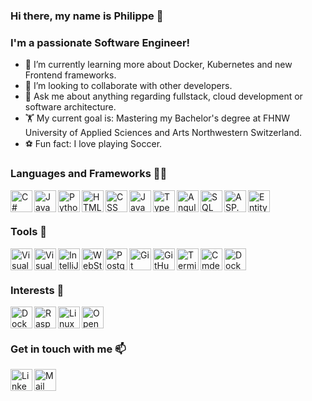 ### Hi there, my name is Philippe 👋

### I'm a passionate Software Engineer!

- 🚀 I’m currently learning more about Docker, Kubernetes and new Frontend frameworks.
- 👬 I’m looking to collaborate with other developers.
- 💬 Ask me about anything regarding fullstack, cloud development or software architecture.
- 🏋 My current goal is: Mastering my Bachelor's degree at FHNW University of Applied Sciences and Arts Northwestern Switzerland.
- ⚽ Fun fact: I love playing Soccer.
<!-- - 🤔 I’m looking for help with ... -->

### Languages and Frameworks 👨‍💻
<a href="https://docs.microsoft.com/en-us/dotnet/csharp/"><img align="left" alt="C#" height="35px" src="https://seeklogo.com/images/C/c-sharp-c-logo-02F17714BA-seeklogo.com.png" /></a>
<a href="https://www.java.com/de/"><img align="left" alt="Java" height="35px" src="https://cdn-icons-png.flaticon.com/512/226/226777.png" /></a>
<a href="https://www.python.org/"><img align="left" alt="Python" height="35px" src="https://upload.wikimedia.org/wikipedia/commons/thumb/c/c3/Python-logo-notext.svg/1024px-Python-logo-notext.svg.png" /></a>
<a href="https://wiki.selfhtml.org/wiki/HTML"><img align="left" alt="HTML" height="35px" src="https://upload.wikimedia.org/wikipedia/commons/thumb/6/61/HTML5_logo_and_wordmark.svg/1200px-HTML5_logo_and_wordmark.svg.png" /></a>
<a href="https://wiki.selfhtml.org/wiki/CSS/Tutorials/Einstieg/Stylesheets_einbinden"><img align="left" alt="CSS" height="35px" src="https://upload.wikimedia.org/wikipedia/commons/thumb/d/d5/CSS3_logo_and_wordmark.svg/1200px-CSS3_logo_and_wordmark.svg.png" /></a>
<a href="https://wiki.selfhtml.org/wiki/JavaScript"><img align="left" alt="JavaScript" height="35px" src="https://user-images.githubusercontent.com/26480803/135827972-88e09ce1-0f2d-4e3d-9366-a6768e036c94.png" /></a>
<a href="https://www.typescriptlang.org/"><img align="left" alt="TypeScript" height="35px" src="https://upload.wikimedia.org/wikipedia/commons/thumb/4/4c/Typescript_logo_2020.svg/1200px-Typescript_logo_2020.svg.png" /></a>
<a href="https://angular.io/"><img align="left" alt="Angular" height="35px" src="https://upload.wikimedia.org/wikipedia/commons/thumb/c/cf/Angular_full_color_logo.svg/2048px-Angular_full_color_logo.svg.png" /></a>
<a href="https://www.w3schools.com/sql/"><img align="left" alt="SQL" height="35px" src="https://azure-scenarios-experience.azurewebsites.net/media/index/azure-sql.png" /></a>
<a href="https://docs.microsoft.com/en-us/aspnet/core/?view=aspnetcore-5.0"><img align="left" alt="ASP.NET Core" height="35px" src="https://user-images.githubusercontent.com/26480803/135830199-542081ec-7349-41a9-95ab-c7c73e0cd0bc.png" /></a>
<a href="https://docs.microsoft.com/en-us/ef/core/"><img align="left" alt="Entity Framework Core" height="35px" src="https://user-images.githubusercontent.com/26480803/135829023-678e2c78-15a0-4070-8f02-75c8c9d06d7f.png" /></a>

<br>
<br>

### Tools 🔨
<a href="https://visualstudio.microsoft.com/"><img align="left" alt="Visual Studio" height="35px" src="https://1000logos.net/wp-content/uploads/2020/08/Visual-Studio-Logo.png" /></a>
<a href="https://code.visualstudio.com/"><img align="left" alt="Visual Studio Code" height="35px" src="https://upload.wikimedia.org/wikipedia/commons/thumb/9/9a/Visual_Studio_Code_1.35_icon.svg/1024px-Visual_Studio_Code_1.35_icon.svg.png" /></a>
<a href="https://www.jetbrains.com/de-de/idea/"><img align="left" alt="IntelliJ" height="35px" src="https://upload.wikimedia.org/wikipedia/commons/thumb/9/9c/IntelliJ_IDEA_Icon.svg/1024px-IntelliJ_IDEA_Icon.svg.png" /></a>
<a href="https://www.jetbrains.com/de-de/webstorm/"><img align="left" alt="WebStorm" height="35px" src="https://upload.wikimedia.org/wikipedia/commons/thumb/c/c0/WebStorm_Icon.svg/1200px-WebStorm_Icon.svg.png" /></a>
<a href="https://www.postgresql.org/"><img align="left" alt="PostgreSQL" height="35px" src="https://upload.wikimedia.org/wikipedia/de/thumb/4/4b/Postgresql.svg/1200px-Postgresql.svg.png" /></a>
<a href="https://git-scm.com/"><img align="left" alt="Git" height="35px" src="https://git-scm.com/images/logos/downloads/Git-Icon-1788C.png" /></a>
<a href="https://github.com"><img align="left" alt="GitHub" height="35px" src="https://cdn-icons-png.flaticon.com/512/25/25231.png" /></a>
<a href="https://www.microsoft.com/en-us/p/windows-terminal/9n0dx20hk701"><img align="left" alt="Terminal" height="35px" src="https://user-images.githubusercontent.com/26480803/135829823-8dc89b88-f0f6-4c7f-a841-c00c9af54104.png" /></a>
<a href="https://cmder.net/"><img align="left" alt="Cmder" height="35px" src="https://user-images.githubusercontent.com/26480803/135829886-74face61-8993-4724-b839-cb9dbecc1560.png" /></a>
<a href="https://www.docker.com/"><img align="left" alt="Docker" height="35px" src="https://www.testautomatisierung.org/wp-content/uploads/14098888813_bec60d595d_o.png" /></a>

<br>
<br>

### Interests 🤩
<a href="https://www.docker.com/"><img align="left" alt="Docker" height="35px" src="https://www.testautomatisierung.org/wp-content/uploads/14098888813_bec60d595d_o.png" /></a>
<a href="https://www.raspberrypi.com/"><img align="left" alt="Raspberry Pi" height="35px" src="https://upload.wikimedia.org/wikipedia/de/thumb/c/cb/Raspberry_Pi_Logo.svg/2000px-Raspberry_Pi_Logo.svg.png" /></a>
<a href="https://www.linux.org/"><img align="left" alt="Linux" height="35px" src="https://upload.wikimedia.org/wikipedia/commons/thumb/3/35/Tux.svg/1200px-Tux.svg.png" /></a>
<a href="https://opensource.org/"><img align="left" alt="Open Source" height="35px" src="https://seeklogo.com/images/O/open-source-logo-55C3B4FF7B-seeklogo.com.png" /></a>

<br>
<br>

### Get in touch with me 📫
<a href="https://www.linkedin.com/in/philippe-kruettli" target="_blank"><img align="left" alt="LinkedIn" width="35px" src="https://denkpharma.de/wp-content/uploads/2018/09/linkedin-logo-copy.png" /></a>
<a href="mailto:philippe.kruettli@gmx.ch"><img align="left" alt="Mail" width="35px" src="https://theme.zdassets.com/theme_assets/2075172/c570a5c9b64cfe45d0969ed41e3ef37a94bd1cb7.png" /></a>
